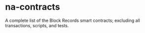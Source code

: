 # na-contracts

A complete list of the Block Records smart contracts; excluding all transactions, scripts, and tests.